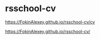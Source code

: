 # rsschool-cv
https://FokinAlexey.github.io/rsschool-cv/cv

https://FokinAlexey.github.io/rsschool-cv/
